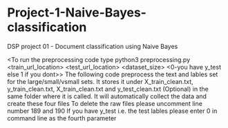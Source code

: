 # Project-1-Naive-Bayes-classification
DSP project 01 - Document classification using Naive Bayes

<To run the preprocessing code type python3 preprocessing.py <train_url_location> <test_url_location> <dataset_size> <0-you have y_test else 1 if you dont>>
The following code preprocess the text and lables set for the large/small/vsmall sets. 
It stores it under X_train_clean.txt, y_train_clean.txt, X_train_clean.txt and y_test_clean.txt (Optional)
in the same folder where it is called. It will automatically collect the data and create these four files
To delete the raw files please uncomment line number 189 and 190
If you have y_test i.e. the test lables please enter 0 in command line as the fourth parameter